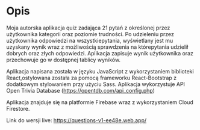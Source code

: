 # Opis

Moja autorska aplikacja quiz zadająca 21 pytań z określonej przez użytkownika kategorii oraz poziomie trudności. Po udzieleniu przez użytkownika odpowiedzi na wszystkiepytania, wyświetlany jest mu uzyskany wynik wraz z możliwością sprawdzenia na którepytania udzielił dobrych oraz złych odpowiedzi. Aplikacja zapisuje wynik użytkownika oraz przechowuje go w dostępnej tablicy wyników.

Aplikacja napisana została w języku JavaScript z wykorzystaniem biblioteki React,ostylowana została za pomocą frameworku React-Bootstrap z dodatkowym stylowaniem przy użyciu Sass. 
Aplikacja wykorzystuje API Open Trivia Database (https://opentdb.com/api_config.php)

Aplikacja znajduje się na platformie Firebase wraz z wykorzystaniem Cloud Firestore.

Link do wersji live: https://questions-v1-ee48e.web.app/

